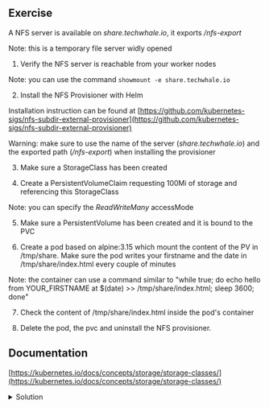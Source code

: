 ## Exercise

A NFS server is available on *share.techwhale.io*, it exports */nfs-export*

Note: this is a temporary file server widly opened

1. Verify the NFS server is reachable from your worker nodes

Note: you can use the command `showmount -e share.techwhale.io`

2. Install the NFS Provisioner with Helm

Installation instruction can be found at [https://github.com/kubernetes-sigs/nfs-subdir-external-provisioner](https://github.com/kubernetes-sigs/nfs-subdir-external-provisioner)

Warning: make sure to use the name of the server (*share.techwhale.io*) and the exported path (*/nfs-export*) when installing the provisioner 

3. Make sure a StorageClass has been created

4. Create a PersistentVolumeClaim requesting 100Mi of storage and referencing this StorageClass

Note: you can specify the *ReadWriteMany* accessMode

5. Make sure a PersistentVolume has been created and it is bound to the PVC

6. Create a pod based on alpine:3.15 which mount the content of the PV in /tmp/share. Make sure the pod writes your firstname and the date in /tmp/share/index.html every couple of minutes

Note: the container can use a command similar to "while true; do echo hello from YOUR_FIRSTNAME at $(date) >> /tmp/share/index.html; sleep 3600; done"

7. Check the content of /tmp/share/index.html inside the pod's container

8. Delete the pod, the pvc and uninstall the NFS provisioner.

## Documentation

[https://kubernetes.io/docs/concepts/storage/storage-classes/](https://kubernetes.io/docs/concepts/storage/storage-classes/)

<details>
  <summary markdown="span">Solution</summary>

1. Verify the NFS server is reachable from your worker nodes

You will get the same result from worker1 and worker2

```
showmount -e share.techwhale.io
Export list for share.techwhale.io:
/nfs-export 194.182.168.0/22,91.92.118.0/23,91.92.116.0/23,89.145.160.0/22
```

2. Install the NFS Provisioner with Helm

Add the Helm repo containing the NFS provisioner:

```
helm repo add nfs-subdir-external-provisioner https://kubernetes-sigs.github.io/nfs-subdir-external-provisioner/
```

Install the NFS provisioner providing the path towards the NFS server and the name of the export:

```
helm install nfs-subdir-external-provisioner nfs-subdir-external-provisioner/nfs-subdir-external-provisioner --set nfs.server=share.techwhale.io --set nfs.path=/nfs-export
```

3. Make sure a storage class has been created

The *nfs-client* storage class has been created

```
k get sc
NAME         PROVISIONER                                     RECLAIMPOLICY   VOLUMEBINDINGMODE   ALLOWVOLUMEEXPANSION   AGE
nfs-client   cluster.local/nfs-subdir-external-provisioner   Delete          Immediate           true                   10s
```

4. Create a PersistentVolumeClaim requesting 100Mi of storage and referencing this StorageClass

Creation of the PVC:

```
cat <<EOF | kubectl apply -f -
apiVersion: v1
kind: PersistentVolumeClaim
metadata: 
  name: share
spec: 
  storageClassName: "nfs-client"
  accessModes:
    - ReadWriteMany
  resources:
    requests: 
      storage: 100Mi
EOF
```

5. Make sure a PersistentVolume has been created and it is bound to the PVC

The PVC is bound to a newly created PV:

```
k get pvc,pv
NAME                          STATUS   VOLUME                                     CAPACITY   ACCESS MODES   STORAGECLASS   AGE
persistentvolumeclaim/share   Bound    pvc-ed1f9e73-285b-49f1-8ae8-c33d1ba96fee   100Mi      RWX            nfs-client     4s

NAME                                                        CAPACITY   ACCESS MODES   RECLAIM POLICY   STATUS     CLAIM           STORAGECLASS   REASON   AGE
persistentvolume/pvc-ed1f9e73-285b-49f1-8ae8-c33d1ba96fee   100Mi      RWX            Delete           Bound      default/share   nfs-client              4s
```

6. Create a pod based on alpine:3.15 which mount the content of the PV in /tmp/share. Make sure the pod writes your firstname and the date in /tmp/share/index.html every couple of minutes

The pod can have a specification like the following one:

```
apiVersion: v1
kind: Pod
metadata:
  name: hello
spec:
  containers:
  - image: alpine:3.15
    name: alpine
    command:
    - "/bin/sh"
    - "-c"
    - "while true; do echo hello from YOUR_FIRSTNAME at $(date) >> /tmp/share/index.html; sleep 3600; done"
    volumeMounts:
    - name: share
      mountPath: /tmp/share
  volumes:
  - name: share
    persistentVolumeClaim:
      claimName: share
```

7. Check the content of /tmp/share/index.html inside the pod's container

```
k exec -ti hello -- cat /tmp/share/index.html
hello from YOUR_FIRSTNAME at Fri Apr 1 13:54:34 UTC 2022
```

8. Delete the pod, the pvc and uninstall the NFS provisioner.

Deletion of the pod and the pvc

```
k delete po/hello pvc/share
```

Uninstall of the NFS provisioner

```
helm uninstall nfs-subdir-external-provisioner
```

</details>

